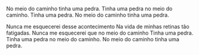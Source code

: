

No meio do caminho tinha uma pedra. Tinha uma pedra no meio do caminho. Tinha uma pedra. No meio do caminho tinha uma pedra.

Nunca me esquecerei desse acontecimento Na vida de minhas retinas tão fatigadas. Nunca me esquecerei que no meio do caminho Tinha uma pedra. Tinha uma pedra no meio do caminho. No meio do caminho tinha uma pedra.

